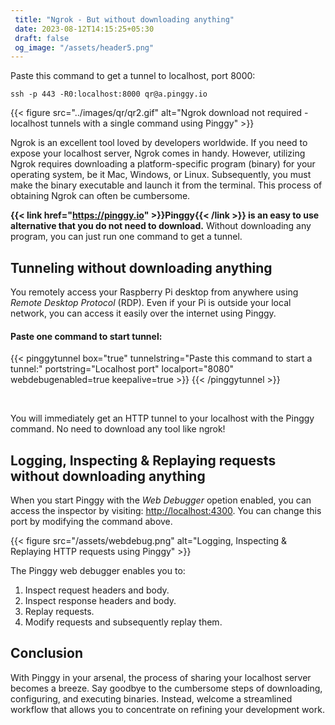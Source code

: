 ```yaml
---
 title: "Ngrok - But without downloading anything" 
 date: 2023-08-12T14:15:25+05:30
 draft: false 
 og_image: "/assets/header5.png"
---
```


Paste this command to get a tunnel to localhost, port 8000:

```
ssh -p 443 -R0:localhost:8000 qr@a.pinggy.io
```

{{< figure src="../images/qr/qr2.gif" alt="Ngrok download not required - localhost tunnels with a single command using Pinggy" >}}

Ngrok is an excellent tool loved by developers worldwide. If you need to expose your localhost server, Ngrok comes in handy. However, utilizing Ngrok requires downloading a platform-specific program (binary) for your operating system, be it Mac, Windows, or Linux. Subsequently, you must make the binary executable and launch it from the terminal. This process of obtaining Ngrok can often be cumbersome.

**{{< link href="https://pinggy.io" >}}Pinggy{{< /link >}} is an easy to use alternative that you do not need to download.** Without downloading any program, you can just run one command to get a tunnel.  


## Tunneling without downloading anything
You remotely access your Raspberry Pi desktop from anywhere using *Remote Desktop Protocol* (RDP). Even if your Pi is outside your local network, you can access it easily over the internet using Pinggy.


#### Paste one command to start tunnel:

{{< pinggytunnel box="true" tunnelstring="Paste this command to start a tunnel:" portstring="Localhost port" localport="8080" webdebugenabled=true keepalive=true >}}
{{< /pinggytunnel >}}

<br>

You will immediately get an HTTP tunnel to your localhost with the Pinggy command. No need to download any tool like ngrok!

## Logging, Inspecting & Replaying requests without downloading anything

When you start Pinggy with the *Web Debugger* opetion enabled, you can access the inspector by visiting: [http://localhost:4300](http://localhost:4300). You can change this port by modifying the command above.

{{< figure src="/assets/webdebug.png" alt="Logging, Inspecting & Replaying HTTP requests using Pinggy" >}}

The Pinggy web debugger enables you to:

1. Inspect request headers and body.
2. Inspect response headers and body.
3. Replay requests.
4. Modify requests and subsequently replay them.

## Conclusion

With Pinggy in your arsenal, the process of sharing your localhost server becomes a breeze. Say goodbye to the cumbersome steps of downloading, configuring, and executing binaries. Instead, welcome a streamlined workflow that allows you to concentrate on refining your development work.